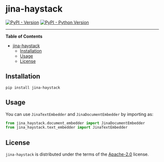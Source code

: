 # jina-haystack

[![PyPI - Version](https://img.shields.io/pypi/v/cohere-haystack.svg)](https://pypi.org/project/jina-haystack)
[![PyPI - Python Version](https://img.shields.io/pypi/pyversions/cohere-haystack.svg)](https://pypi.org/project/jina-haystack)

-----

**Table of Contents**

- [jina-haystack](#jina-haystack)
  - [Installation](#installation)
  - [Usage](#usage)
  - [License](#license)

## Installation

```console
pip install jina-haystack
```

## Usage

You can use `JinaTextEmbedder` and `JinaDocumentEmbedder` by importing as:

```python
from jina_haystack.document_embedder import JinaDocumentEmbedder
from jina_haystack.text_embedder import JinaTextEmbedder
```

## License

`jina-haystack` is distributed under the terms of the [Apache-2.0](https://spdx.org/licenses/Apache-2.0.html) license.
